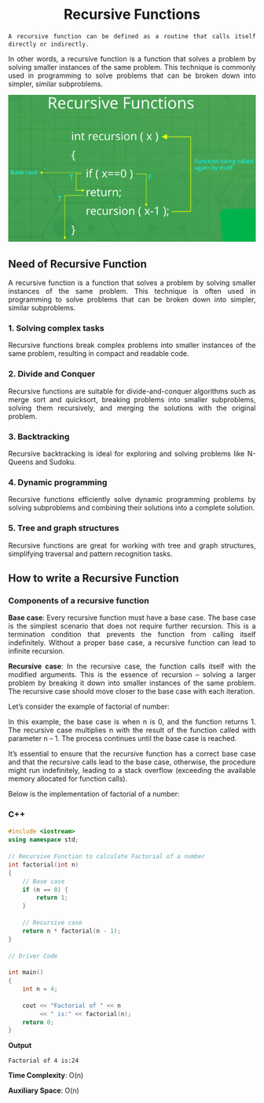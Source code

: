<div align="justify">

# <div align="center">Recursive Functions</div>

```
A recursive function can be defined as a routine that calls itself directly or indirectly.
```

In other words, a recursive function is a function that solves a problem by solving smaller instances of the same problem. This technique is commonly used in programming to solve problems that can be broken down into simpler, similar subproblems.

<div align="center">
<img src="LectureMaterials\RecursiveFunctions\Image\RecursiveFunctions.png">
</div>

## Need of Recursive Function

A recursive function is a function that solves a problem by solving smaller instances of the same problem. This technique is often used in programming to solve problems that can be broken down into simpler, similar subproblems.

### 1. Solving complex tasks

Recursive functions break complex problems into smaller instances of the same problem, resulting in compact and readable code.

### 2. Divide and Conquer

Recursive functions are suitable for divide-and-conquer algorithms such as merge sort and quicksort, breaking problems into smaller subproblems, solving them recursively, and merging the solutions with the original problem.

### 3. Backtracking

Recursive backtracking is ideal for exploring and solving problems like N-Queens and Sudoku.

### 4. Dynamic programming

Recursive functions efficiently solve dynamic programming problems by solving subproblems and combining their solutions into a complete solution.


### 5. Tree and graph structures

Recursive functions are great for working with tree and graph structures, simplifying traversal and pattern recognition tasks.

## How to write a Recursive Function

### Components of a recursive function

__Base case__: Every recursive function must have a base case. The base case is the simplest scenario that does not require further recursion. This is a termination condition that prevents the function from calling itself indefinitely. Without a proper base case, a recursive function can lead to infinite recursion.

__Recursive case__: In the recursive case, the function calls itself with the modified arguments. This is the essence of recursion – solving a larger problem by breaking it down into smaller instances of the same problem. The recursive case should move closer to the base case with each iteration.

Let’s consider the example of factorial of number:

In this example, the base case is when n is 0, and the function returns 1. The recursive case multiplies n with the result of the function called with parameter n – 1. The process continues until the base case is reached.

It’s essential to ensure that the recursive function has a correct base case and that the recursive calls lead to the base case, otherwise, the procedure might run indefinitely, leading to a stack overflow (exceeding the available memory allocated for function calls).

Below is the implementation of factorial of a number:

### C++

```cpp
#include <iostream>
using namespace std;

// Recursive Function to calculate Factorial of a number
int factorial(int n)
{
    // Base case
    if (n == 0) {
        return 1;
    }

    // Recursive case
    return n * factorial(n - 1);
}

// Driver Code

int main()
{
    int n = 4;

    cout << "Factorial of " << n
         << " is:" << factorial(n);
    return 0;
}
```

__Output__

```
Factorial of 4 is:24
```

__Time Complexity__: O(n)

__Auxiliary Space__: O(n)

</div>